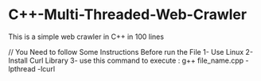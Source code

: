 # C++-Multi-Threaded-Web-Crawler
This is a simple web crawler in C++ in 100 lines

// You Need to follow Some Instructions Before run the File
1- Use Linux
2- Install Curl Library
3- use this command to execute : g++ file_name.cpp -lpthread -lcurl
